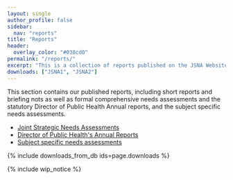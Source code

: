 ```yaml
---
layout: single
author_profile: false
sidebar:
  nav: "reports"
title: "Reports"
header:
  overlay_color: "#038cd0"
permalink: "/reports/"
excerpt: "This is a collection of reports published on the JSNA Website."
downloads: ["JSNA1", "JSNA2"]
---
```

This section contains our published reports, including short reports and briefing nots as well as formal comprehensive needs assessments and the statutory Director of Public Health Annual reports, and the subject specific needs assessments.

* [Joint Strategic Needs Assessments](/reports/jsna-reports/ "JSNA Reports")
* [Director of Public Health's Annual Reports](/reports/annual-public-health-report-2018/ "Director of Public Health Annual Reports")
* [Subject specific needs assessments](/reports/subject-specific-needs-assessments/ "Subject Specific Needs Assesments, Briefing Notes etc")

{% include downloads_from_db ids=page.downloads %}

{% include wip_notice %}
